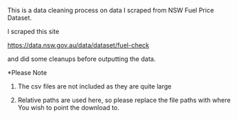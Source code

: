 This is a data cleaning process on data I scraped from NSW Fuel Price Dataset.

I scraped this site

https://data.nsw.gov.au/data/dataset/fuel-check

and did some cleanups before outputting the data.

*Please Note

1. The csv files are not included as they are quite large

2. Relative paths are used here, so please replace the file paths with where You wish to point the download to.


